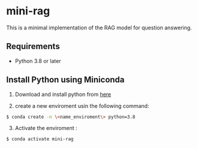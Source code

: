 # mini-rag

This is a minimal implementation of the RAG model for question answering.


## Requirements
- Python 3.8 or later 

## Install Python using Miniconda 

1) Download and install python from [here](https://www.anaconda.com/docs/getting-started/miniconda/install#quickstart-install-instructions)

2) create a new enviroment usin the following command:
```bash
$ conda create -n \<name_enviroment\> python=3.8
```
3) Activate the enviroment :
```bash
$ conda activate mini-rag
```


